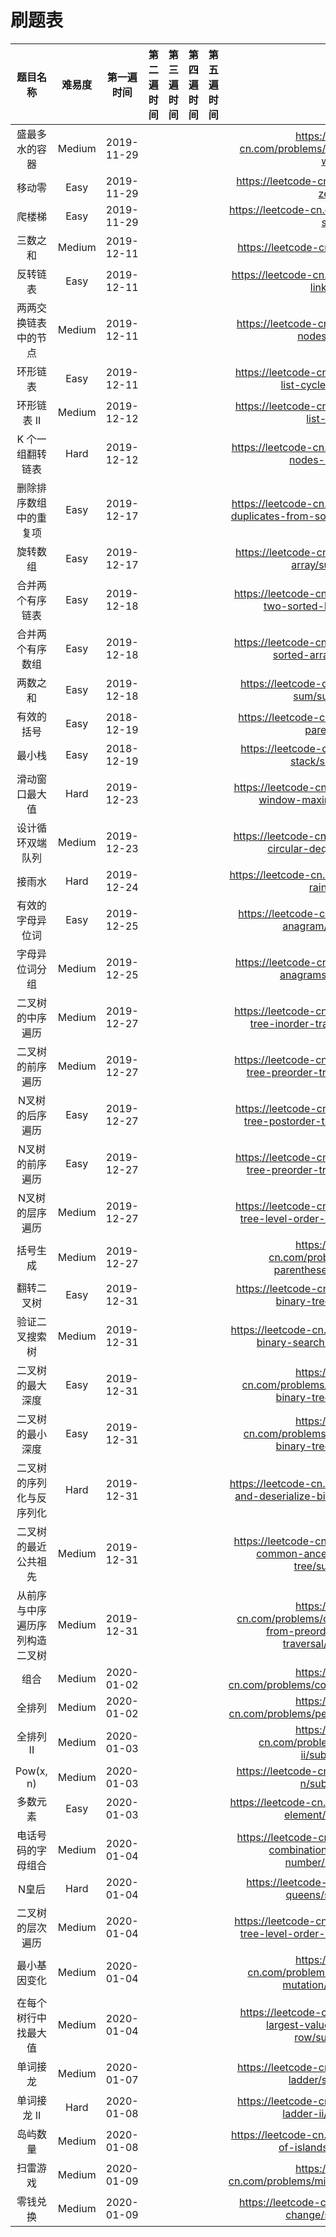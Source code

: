 # 刷题表

题目名称|难易度|第一遍时间|第二遍时间|第三遍时间|第四遍时间|第五遍时间|地址
:-:|:-:|:-:|:-:|:-:|:-:|:-:|:-:
盛最多水的容器|Medium|2019-11-29|||||https://leetcode-cn.com/problems/container-with-most-water/
移动零|Easy|2019-11-29|||||https://leetcode-cn.com/problems/move-zeroes/
爬楼梯|Easy|2019-11-29|||||https://leetcode-cn.com/problems/climbing-stairs/
三数之和|Medium|2019-12-11|||||https://leetcode-cn.com/problems/3sum/
反转链表|Easy|2019-12-11|||||https://leetcode-cn.com/problems/reverse-linked-list/
两两交换链表中的节点|Medium|2019-12-11|||||https://leetcode-cn.com/problems/swap-nodes-in-pairs/
环形链表|Easy|2019-12-11|||||https://leetcode-cn.com/problems/linked-list-cycle/submissions/
环形链表 II|Medium|2019-12-12|||||https://leetcode-cn.com/problems/linked-list-cycle-ii/
K 个一组翻转链表|Hard|2019-12-12|||||https://leetcode-cn.com/problems/reverse-nodes-in-k-group/
删除排序数组中的重复项|Easy|2019-12-17|||||https://leetcode-cn.com/problems/remove-duplicates-from-sorted-array/submissions/
旋转数组|Easy|2019-12-17|||||https://leetcode-cn.com/problems/rotate-array/submissions/
合并两个有序链表|Easy|2019-12-18|||||https://leetcode-cn.com/problems/merge-two-sorted-lists/submissions/
合并两个有序数组|Easy|2019-12-18|||||https://leetcode-cn.com/problems/merge-sorted-array/submissions/
两数之和|Easy|2019-12-18|||||https://leetcode-cn.com/problems/two-sum/submissions/
有效的括号|Easy|2018-12-19|||||https://leetcode-cn.com/problems/valid-parentheses/
最小栈|Easy|2018-12-19|||||https://leetcode-cn.com/problems/min-stack/submissions/
滑动窗口最大值|Hard|2019-12-23|||||https://leetcode-cn.com/problems/sliding-window-maximum/submissions/
设计循环双端队列|Medium|2019-12-23|||||https://leetcode-cn.com/problems/design-circular-deque/submissions/
接雨水|Hard|2019-12-24|||||https://leetcode-cn.com/problems/trapping-rain-water/
有效的字母异位词|Easy|2019-12-25|||||https://leetcode-cn.com/problems/valid-anagram/submissions/
字母异位词分组|Medium|2019-12-25|||||https://leetcode-cn.com/problems/group-anagrams/submissions/
二叉树的中序遍历|Medium|2019-12-27|||||https://leetcode-cn.com/problems/binary-tree-inorder-traversal/submissions/
二叉树的前序遍历|Medium|2019-12-27|||||https://leetcode-cn.com/problems/binary-tree-preorder-traversal/submissions/
N叉树的后序遍历|Easy|2019-12-27|||||https://leetcode-cn.com/problems/n-ary-tree-postorder-traversal/submissions/
N叉树的前序遍历|Easy|2019-12-27|||||https://leetcode-cn.com/problems/n-ary-tree-preorder-traversal/submissions/
N叉树的层序遍历|Medium|2019-12-27|||||https://leetcode-cn.com/problems/n-ary-tree-level-order-traversal/submissions/
括号生成|Medium|2019-12-27|||||https://leetcode-cn.com/problems/generate-parentheses/submissions/
翻转二叉树|Easy|2019-12-31|||||https://leetcode-cn.com/problems/invert-binary-tree/submissions/
验证二叉搜索树|Medium|2019-12-31|||||https://leetcode-cn.com/problems/validate-binary-search-tree/submissions/
二叉树的最大深度|Easy|2019-12-31|||||https://leetcode-cn.com/problems/maximum-depth-of-binary-tree/submissions/
二叉树的最小深度|Easy|2019-12-31|||||https://leetcode-cn.com/problems/minimum-depth-of-binary-tree/submissions/
二叉树的序列化与反序列化|Hard|2019-12-31|||||https://leetcode-cn.com/problems/serialize-and-deserialize-binary-tree/submissions/
二叉树的最近公共祖先|Medium|2019-12-31|||||https://leetcode-cn.com/problems/lowest-common-ancestor-of-a-binary-tree/submissions/
从前序与中序遍历序列构造二叉树|Medium|2019-12-31|||||https://leetcode-cn.com/problems/construct-binary-tree-from-preorder-and-inorder-traversal/submissions/
组合|Medium|2020-01-02|||||https://leetcode-cn.com/problems/combinations/submissions/
全排列|Medium|2020-01-02|||||https://leetcode-cn.com/problems/permutations/submissions/
全排列 II|Medium|2020-01-03|||||https://leetcode-cn.com/problems/permutations-ii/submissions/
Pow(x, n)|Medium|2020-01-03|||||https://leetcode-cn.com/problems/powx-n/submissions/
多数元素|Easy|2020-01-03|||||https://leetcode-cn.com/problems/majority-element/submissions/
电话号码的字母组合|Medium|2020-01-04|||||https://leetcode-cn.com/problems/letter-combinations-of-a-phone-number/submissions/
N皇后|Hard|2020-01-04|||||https://leetcode-cn.com/problems/n-queens/submissions/
二叉树的层次遍历|Medium|2020-01-04|||||https://leetcode-cn.com/problems/binary-tree-level-order-traversal/submissions/
最小基因变化|Medium|2020-01-04|||||https://leetcode-cn.com/problems/minimum-genetic-mutation/submissions/
在每个树行中找最大值|Medium|2020-01-04|||||https://leetcode-cn.com/problems/find-largest-value-in-each-tree-row/submissions/
单词接龙|Medium|2020-01-07|||||https://leetcode-cn.com/problems/word-ladder/submissions/
单词接龙 II|Hard|2020-01-08|||||https://leetcode-cn.com/problems/word-ladder-ii/submissions/
岛屿数量|Medium|2020-01-08|||||https://leetcode-cn.com/problems/number-of-islands/submissions/
扫雷游戏|Medium|2020-01-09|||||https://leetcode-cn.com/problems/minesweeper/submissions/
零钱兑换|Medium|2020-01-09|||||https://leetcode-cn.com/problems/coin-change/submissions/